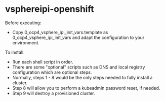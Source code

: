 # vsphereipi-openshift

Before executing:
- Copy 0_ocp4_vsphere_ipi_init_vars.template as 0_ocp4_vsphere_ipi_init_vars and adapt the configuration to your environment.

To install:
- Run each shell script in order.
- There are some "optional" scripts such as DNS and local registry configuration which are optional steps.
- Normally, steps 1 - 8 would be the only steps needed to fully install a cluster.
- Step 8 will allow you to perform a kubeadmin password reset, if needed.
- Step 9 will destroy a provisioned cluster.


